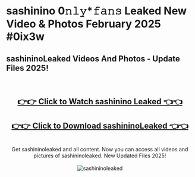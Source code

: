 # sashinino 0𝚗𝚕𝚢*𝚏𝚊𝚗𝚜 Leaked New Video & Photos February 2025 #0ix3w

<h2>sashininoLeaked Videos And Photos - Update Files 2025!</h2>
<br>
<div align="center">
<h2><a href="https://mediaupload.pro?title=sashinino&ref=11F" rel="nofollow">👉👉 Click to Watch sashinino Leaked 👈👈</a></h2>
<h2><a href="https://mediaupload.pro?title=sashinino&ref=11F" rel="nofollow">👉👉 Click to Download sashininoLeaked 👈👈</a></h2>
<br>
Get sashininoleaked and all content. Now you can access all videos and pictures of sashininoleaked. New Updated Files 2025!
<br>
<br>
<a href="https://mediaupload.pro?title=sashinino&ref=11F" rel="nofollow" data-target="animated-image.originalLink"><img src="https://i.ibb.co/Gkj2r4b/banner.png" alt="sashininoleaked" style="max-width: 100%; display: inline-block;" data-target="animated-image.originalImage"></a>
</div>
<br>

